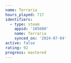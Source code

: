 ```yaml
---
name: Terraria
hours_played: 717
identifiers:
  - type: steam
    appid: '105600'
    name: Terraria
    synced_on: '2024-07-04'
active: false
rating: 92
progress: mastered
---
```



